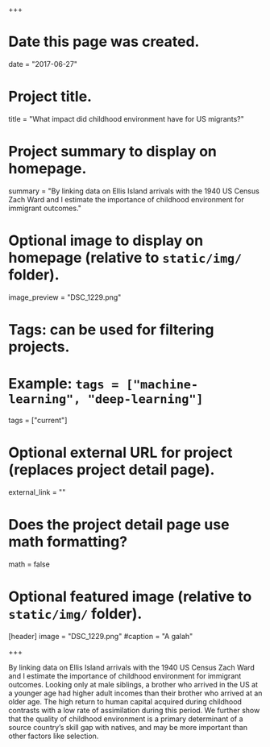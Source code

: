 +++
# Date this page was created.
date = "2017-06-27"

# Project title.
title = "What impact did childhood environment have for US migrants?"

# Project summary to display on homepage.
summary = "By linking data on Ellis Island arrivals with the 1940 US Census Zach Ward and I estimate the importance of childhood environment for immigrant outcomes."


# Optional image to display on homepage (relative to `static/img/` folder).
image_preview = "DSC_1229.png"


# Tags: can be used for filtering projects.
# Example: `tags = ["machine-learning", "deep-learning"]`
tags = ["current"]

# Optional external URL for project (replaces project detail page).
external_link = ""

# Does the project detail page use math formatting?
math = false

# Optional featured image (relative to `static/img/` folder).
[header]
image = "DSC_1229.png"
#caption = "A galah"

+++

By linking data on Ellis Island arrivals with the 1940 US Census Zach Ward and I estimate the importance of childhood environment for immigrant outcomes. Looking only at male siblings, a brother who arrived in the US at a younger age had higher adult incomes than their brother who arrived at an older age. The high return to human capital acquired during childhood contrasts with a low rate of assimilation during this period. We further show that the quality of childhood environment is a primary determinant of a source country’s skill gap with natives, and may be more important than other factors like selection.